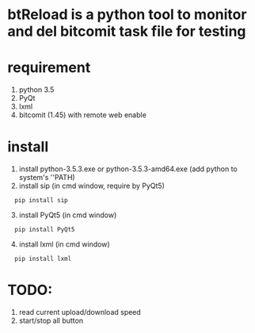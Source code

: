 # btReload is a python tool to monitor and del bitcomit task file for testing 
  
# requirement
  1. python 3.5
  2. PyQt
  3. lxml
  4. bitcomit (1.45) with remote web enable

# install
  1. install python-3.5.3.exe or python-3.5.3-amd64.exe (add python to system's ''PATH)
  2. install sip (in cmd window, require by PyQt5)
```
  pip install sip
```
  
  3. install PyQt5 (in cmd window)
```
  pip install PyQt5
```
  
  4. install lxml (in cmd window)
```
  pip install lxml
```

#  TODO:
  1. read current upload/download speed
  2. start/stop all button
